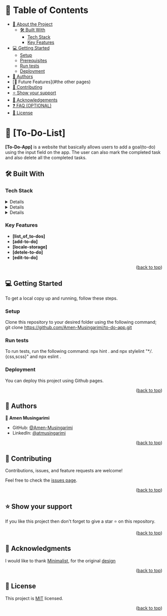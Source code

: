 # 📗 Table of Contents

- [📖 About the Project](#about-to-do-list-app)
  - [🛠 Built With](#built-with)
    - [Tech Stack](#tech-stack)
    - [Key Features](#key-features)
- [💻 Getting Started](#getting-started)
  - [Setup](#setup)
  - [Prerequisites](#prerequisites)
  - [Run tests](#run-tests)
  - [Deployment](#triangular_flag_on_post-deployment)
- [👥 Authors](#amen-musingarimi)
- [🔭 Future Features](#the other pages)
- [🤝 Contributing](#contributing)
- [⭐️ Show your support](#support)
- [🙏 Acknowledgements](#microverse)
- [❓ FAQ (OPTIONAL)](#faq)
- [📝 License](#license)

<!-- PROJECT DESCRIPTION -->

# 📖 [To-Do-List] <a name="To-Do-App"></a>

**[To-Do-App]** is a website that basically allows users to add a goal(to-do) using the input field on the app. The user can also mark the completed task and also delete all the completed tasks.

## 🛠 Built With <a name="html, css, webpack and JavaScript"></a>

### Tech Stack <a name="html, css, webpack and JavaScript"></a>

<details>
  <ul>
    <li><a href="https://developer.mozilla.org/en-US/docs/Web/HTML">HTML</a></li>
  </ul>
</details>

<details>
  <ul>
    <li><a href="https://developer.mozilla.org/en-US/docs/Web/CSS">CSS</a></li>
  </ul>
</details>

<details>
  <ul>
    <li><a href="https://developer.mozilla.org/en-US/docs/Web/JavaScript">JavaScript</a></li>
  </ul>
</details>

<!-- Features -->

### Key Features <a name="key-features"></a>

- **[list_of_to-dos]**
- **[add-to-do]**
- **[locale-storage]**
- **[detele-to-do]**
- **[edit-to-do]**

<p align="right">(<a href="#readme-top">back to top</a>)</p>

<!-- GETTING STARTED -->

## 💻 Getting Started <a name="getting-started"></a>

To get a local copy up and running, follow these steps.

### Setup

Clone this repository to your desired folder using the following command; git clone https://github.com/Amen-Musingarimi/to-do-app.git

### Run tests

To run tests, run the following command: npx hint . and npx stylelint "\*_/_.{css,scss}" and npx eslint .

### Deployment

You can deploy this project using Github pages.

<p align="right">(<a href="#readme-top">back to top</a>)</p>

<!-- AUTHORS -->

## 👥 Authors <a name="authors"></a>

👤 **Amen Musingarimi**

- GitHub: [@Amen-Musingarimi](https://github.com/Amen-Musingarimi)
- LinkedIn: [@atmusingarimi](https://www.linkedin.com/in/atmusingarimi/)

<p align="right">(<a href="#readme-top">back to top</a>)</p>

<!-- CONTRIBUTING -->

## 🤝 Contributing <a name="contributing"></a>

Contributions, issues, and feature requests are welcome!

Feel free to check the [issues page](https://github.com/Amen-Musingarimi/to-do-app/issues).

<p align="right">(<a href="#readme-top">back to top</a>)</p>

<!-- SUPPORT -->

## ⭐️ Show your support <a name="support"></a>

If you like this project then don't forget to give a star ⭐ on this repository.

<p align="right">(<a href="#readme-top">back to top</a>)</p>

<!-- ACKNOWLEDGEMENTS -->

## 🙏 Acknowledgments <a name="acknowledgements"></a>

I would like to thank [Minimalist](https://web.archive.org), for the original [design](https://web.archive.org/web/20180320194056/http://www.getminimalist.com:80/)

<p align="right">(<a href="#readme-top">back to top</a>)</p>

<!-- LICENSE -->

## 📝 License <a name="license"></a>

This project is [MIT](LICENSE.md) licensed.

<p align="right">(<a href="#readme-top">back to top</a>)</p>
